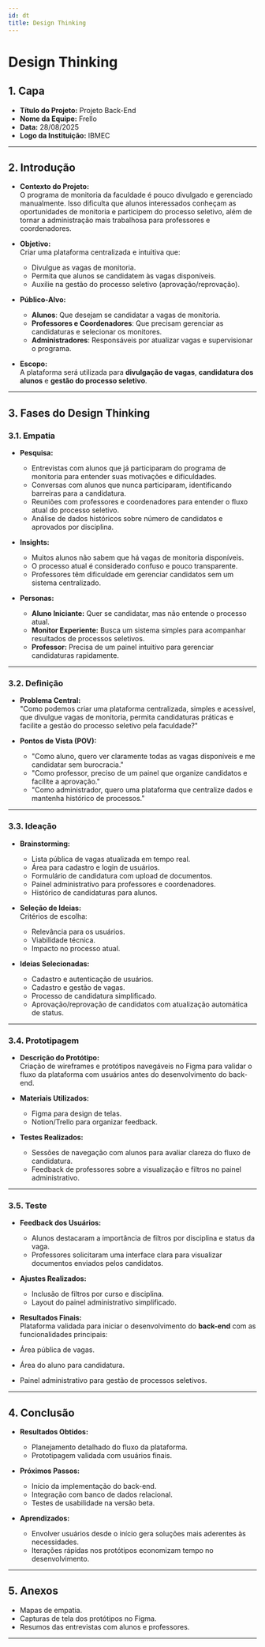 ```yaml
---
id: dt
title: Design Thinking
---
```

# **Design Thinking**

## **1. Capa**
- **Título do Projeto:** Projeto Back-End  
- **Nome da Equipe:** Frello  
- **Data:** 28/08/2025
- **Logo da Instituição:** IBMEC

---

## **2. Introdução**

- **Contexto do Projeto:**  
O programa de monitoria da faculdade é pouco divulgado e gerenciado manualmente. Isso dificulta que alunos interessados conheçam as oportunidades de monitoria e participem do processo seletivo, além de tornar a administração mais trabalhosa para professores e coordenadores.  

- **Objetivo:**  
Criar uma plataforma centralizada e intuitiva que:  
  - Divulgue as vagas de monitoria.  
  - Permita que alunos se candidatem às vagas disponíveis.  
  - Auxilie na gestão do processo seletivo (aprovação/reprovação).  

- **Público-Alvo:**  
  - **Alunos**: Que desejam se candidatar a vagas de monitoria.  
  - **Professores e Coordenadores**: Que precisam gerenciar as candidaturas e selecionar os monitores.  
  - **Administradores**: Responsáveis por atualizar vagas e supervisionar o programa.  

- **Escopo:**  
A plataforma será utilizada para **divulgação de vagas**, **candidatura dos alunos** e **gestão do processo seletivo**.  

---

## **3. Fases do Design Thinking**

### **3.1. Empatia**

- **Pesquisa:**  
  - Entrevistas com alunos que já participaram do programa de monitoria para entender suas motivações e dificuldades.  
  - Conversas com alunos que nunca participaram, identificando barreiras para a candidatura.  
  - Reuniões com professores e coordenadores para entender o fluxo atual do processo seletivo.  
  - Análise de dados históricos sobre número de candidatos e aprovados por disciplina.

- **Insights:**  
  - Muitos alunos não sabem que há vagas de monitoria disponíveis.  
  - O processo atual é considerado confuso e pouco transparente.  
  - Professores têm dificuldade em gerenciar candidatos sem um sistema centralizado.  

- **Personas:**  
  - **Aluno Iniciante:** Quer se candidatar, mas não entende o processo atual.  
  - **Monitor Experiente:** Busca um sistema simples para acompanhar resultados de processos seletivos.  
  - **Professor:** Precisa de um painel intuitivo para gerenciar candidaturas rapidamente.

---

### **3.2. Definição**

- **Problema Central:**  
"Como podemos criar uma plataforma centralizada, simples e acessível, que divulgue vagas de monitoria, permita candidaturas práticas e facilite a gestão do processo seletivo pela faculdade?"

- **Pontos de Vista (POV):**  
  - "Como aluno, quero ver claramente todas as vagas disponíveis e me candidatar sem burocracia."  
  - "Como professor, preciso de um painel que organize candidatos e facilite a aprovação."  
  - "Como administrador, quero uma plataforma que centralize dados e mantenha histórico de processos."

---

### **3.3. Ideação**

- **Brainstorming:**  
  - Lista pública de vagas atualizada em tempo real.  
  - Área para cadastro e login de usuários.  
  - Formulário de candidatura com upload de documentos.  
  - Painel administrativo para professores e coordenadores.  
  - Histórico de candidaturas para alunos.  

- **Seleção de Ideias:**  
  Critérios de escolha:  
  - Relevância para os usuários.  
  - Viabilidade técnica.  
  - Impacto no processo atual.  

- **Ideias Selecionadas:**  
  - Cadastro e autenticação de usuários.  
  - Cadastro e gestão de vagas.  
  - Processo de candidatura simplificado.  
  - Aprovação/reprovação de candidatos com atualização automática de status.  

---

### **3.4. Prototipagem**

- **Descrição do Protótipo:**  
Criação de wireframes e protótipos navegáveis no Figma para validar o fluxo da plataforma com usuários antes do desenvolvimento do back-end.  

- **Materiais Utilizados:**  
  - Figma para design de telas.  
  - Notion/Trello para organizar feedback.  

- **Testes Realizados:**  
  - Sessões de navegação com alunos para avaliar clareza do fluxo de candidatura.  
  - Feedback de professores sobre a visualização e filtros no painel administrativo.

---

### **3.5. Teste**

- **Feedback dos Usuários:**  
  - Alunos destacaram a importância de filtros por disciplina e status da vaga.  
  - Professores solicitaram uma interface clara para visualizar documentos enviados pelos candidatos.  

- **Ajustes Realizados:**  
  - Inclusão de filtros por curso e disciplina.  
  - Layout do painel administrativo simplificado.  

- **Resultados Finais:**  
Plataforma validada para iniciar o desenvolvimento do **back-end** com as funcionalidades principais:  
- Área pública de vagas.  
- Área do aluno para candidatura.  
- Painel administrativo para gestão de processos seletivos.  

---

## **4. Conclusão**

- **Resultados Obtidos:**  
  - Planejamento detalhado do fluxo da plataforma.  
  - Prototipagem validada com usuários finais.  

- **Próximos Passos:**  
  - Início da implementação do back-end.  
  - Integração com banco de dados relacional.  
  - Testes de usabilidade na versão beta.  

- **Aprendizados:**  
  - Envolver usuários desde o início gera soluções mais aderentes às necessidades.  
  - Iterações rápidas nos protótipos economizam tempo no desenvolvimento.  

---

## **5. Anexos**
- Mapas de empatia.  
- Capturas de tela dos protótipos no Figma.  
- Resumos das entrevistas com alunos e professores.  

---

